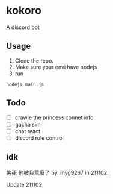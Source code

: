 # kokoro
A discord bot

## Usage
1. Clone the repo.
2. Make sure your envi have nodejs
3. run
```shell
nodejs main.js
```

## Todo
- [ ] crawle the princess connet info 
- [ ] gacha simi
- [ ] chat react
- [ ] discord role control

## idk
笑死 他被我荒廢了 by. myg9267 in 211102

Update 211102

